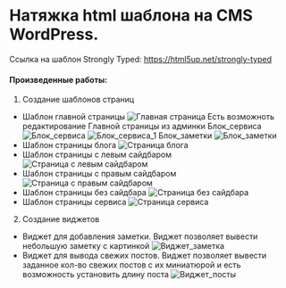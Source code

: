 # Натяжка html шаблона на CMS WordPress.
Ссылка на шаблон Strongly Typed: https://html5up.net/strongly-typed
#### Произведенные работы:
1.  Создание шаблонов страниц
  * Шаблон главной страницы 
  ![Главная страница](https://github.com/php-raz/wp_theme/blob/master/strongly-typed/images/img/home_page.jpg)
  Есть возможноть редактирование Главной страницы из админки
  Блок_сервиса
  ![Блок_сервиса](https://github.com/php-raz/wp_theme/blob/master/strongly-typed/images/img/service_blok.jpg)
  ![Блок_сервиса_1](https://github.com/php-raz/wp_theme/blob/master/strongly-typed/images/img/service_blok_1.jpg)
  Блок_заметки
  ![Блок_заметки](https://github.com/php-raz/wp_theme/blob/master/strongly-typed/images/img/note_blok.jpg)
  * Шаблон страницы блога
  ![Страница блога](https://github.com/php-raz/wp_theme/blob/master/strongly-typed/images/img/blog_page.jpg)
  * Шаблон страницы с левым сайдбаром
  ![Страница с левым сайдбаром](https://github.com/php-raz/wp_theme/blob/master/strongly-typed/images/img/left_sidebar.jpg)
  * Шаблон страницы с правым сайдбаром
  ![Страница с правым сайдбаром](https://github.com/php-raz/wp_theme/blob/master/strongly-typed/images/img/right_sidebar.jpg)
  * Шаблон страницы без сайдбара
  ![Страница без сайдбара](https://github.com/php-raz/wp_theme/blob/master/strongly-typed/images/img/no_sidebar.jpg)
  * Шаблон страницы сервиса
  ![Страница сервиса](https://github.com/php-raz/wp_theme/blob/master/strongly-typed/images/img/service.jpg)
2.  Создание виджетов
  * Виджет для добавления заметки. Виджет позволяет вывести небольшую заметку с картинкой
  ![Виджет_заметка](https://github.com/php-raz/wp_theme/blob/master/strongly-typed/images/img/widget_note_full.jpg)
  * Виджет для вывода свежих постов. Виджет позволяет вывести заданное кол-во свежих постов с их миниатюрой и есть возможность установить длину поста
  ![Виджет_посты](https://github.com/php-raz/wp_theme/blob/master/strongly-typed/images/img/widget_post_full.jpg)
